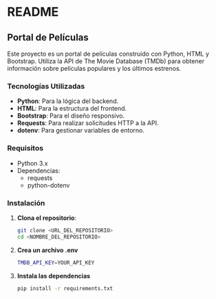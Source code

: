 # README

## Portal de Películas

Este proyecto es un portal de películas construido con Python, HTML y Bootstrap. Utiliza la API de The Movie Database (TMDb) para obtener información sobre películas populares y los últimos estrenos.

### Tecnologías Utilizadas

- **Python**: Para la lógica del backend.
- **HTML**: Para la estructura del frontend.
- **Bootstrap**: Para el diseño responsivo.
- **Requests**: Para realizar solicitudes HTTP a la API.
- **dotenv**: Para gestionar variables de entorno.

### Requisitos

- Python 3.x
- Dependencias:
  - requests
  - python-dotenv

### Instalación

1. **Clona el repositorio**:

   ```bash
   git clone <URL_DEL_REPOSITORIO>
   cd <NOMBRE_DEL_REPOSITORIO>

2. **Crea un archivo .env**

    ```bash
    TMDB_API_KEY=YOUR_API_KEY
    
3. **Instala las dependencias**

    ```bash
    pip install -r requirements.txt
